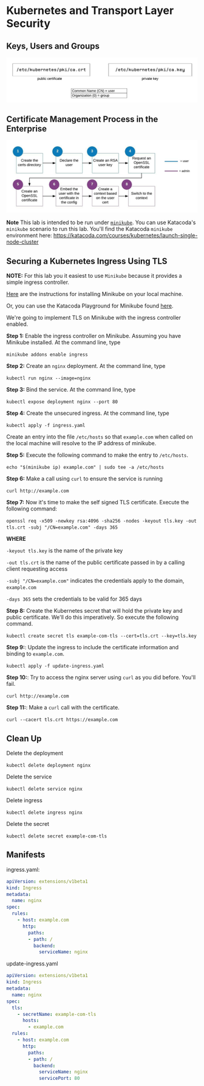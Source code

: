
# Kubernetes and Transport Layer Security

## Keys, Users and Groups

![certificate-analysis](./images/certs.jpeg)


## Certificate Management Process in the Enterprise

![Certificate Management Process](./images/rbac-process.jpeg)

**Note** This lab is intended to be run under [`minikube`](https://kubernetes.io/docs/setup/minikube/). You can use Katacoda's `minikube` scenario to run this lab. 
You'll find the Katacoda `minikube` environment here: https://katacoda.com/courses/kubernetes/launch-single-node-cluster

## Securing a Kubernetes Ingress Using TLS

**NOTE:** For this lab you it easiest to use `Minikube` because it provides a simple ingress controller.

[Here](https://kubernetes.io/docs/tasks/tools/install-minikube/) are the instructions for installing Minikube on your local machine.

Or, you can use the  Katacoda Playground for Minikube found [here](https://katacoda.com/courses/kubernetes/kubectl-run-containers).

We're going to implement TLS on Minikube with the ingress controller enabled.

**Step 1:** Enable the ingress controller on Minikube. Assuming you have Minikube installed. At the command line, type

`minikube addons enable ingress`

**Step 2:** Create an `nginx` deployment. At the command line, type

`kubectl run nginx --image=nginx`

**Step 3:** Bind the service. At the command line, type

`kubectl expose deployment nginx --port 80`

**Step 4:** Create the unsecured ingress. At the command line, type

`kubectl apply -f ingress.yaml`

Create an entry into the file `/etc/hosts` so that `example.com` when called on the local machine will
resolve to the IP address of minikube.

**Step 5:** Execute the following command to make the entry to `/etc/hosts`.

`echo "$(minikube ip) example.com" | sudo tee -a /etc/hosts`

**Step 6:** Make a call using `curl` to ensure the service is running

`curl http://example.com`

**Step 7:** Now it's time to make the self signed TLS certificate. Execute the following command:

`openssl req -x509 -newkey rsa:4096 -sha256 -nodes -keyout tls.key -out tls.crt -subj "/CN=example.com" -days 365`

**WHERE**

`-keyout tls.key` is the name of the private key

`-out tls.crt` is the name of the public certificate passed in by a calling client requesting access

`-subj "/CN=example.com"` indicates the credentials apply to the domain, `example.com`

`-days 365` sets the credentials to be valid for 365 days

**Step 8:** Create the Kubernetes secret that will hold the private key and public certificate. We'll do
this imperatively. So execute the following command.

`kubectl create secret tls example-com-tls --cert=tls.crt --key=tls.key`

**Step 9:**: Update the ingress to include the certificate information and binding to `example.com`.

`kubectl apply -f update-ingress.yaml`

**Step 10:**: Try to access the nginx server using `curl` as you did before. You'll fail.

`curl http://example.com`

**Step 11:**: Make a `curl` call with the certificate.

`curl --cacert tls.crt https://example.com`

## Clean Up

Delete the deployment

`kubectl delete deployment nginx`

Delete the service

`kubectl delete service nginx`

Delete ingress

`kubectl delete ingress nginx`

Delete the secret

`kubectl delete secret example-com-tls`

## Manifests

ingress.yaml:

```yaml
apiVersion: extensions/v1beta1
kind: Ingress
metadata:
  name: nginx
spec:
  rules:
    - host: example.com
      http:
        paths:
        - path: /
          backend:
            serviceName: nginx
```

update-ingress.yaml
```yaml
apiVersion: extensions/v1beta1
kind: Ingress
metadata:
  name: nginx
spec:
  tls:
    - secretName: example-com-tls
      hosts:
        - example.com
  rules:
    - host: example.com
      http:
        paths:
        - path: /
          backend:
            serviceName: nginx
            servicePort: 80

```





